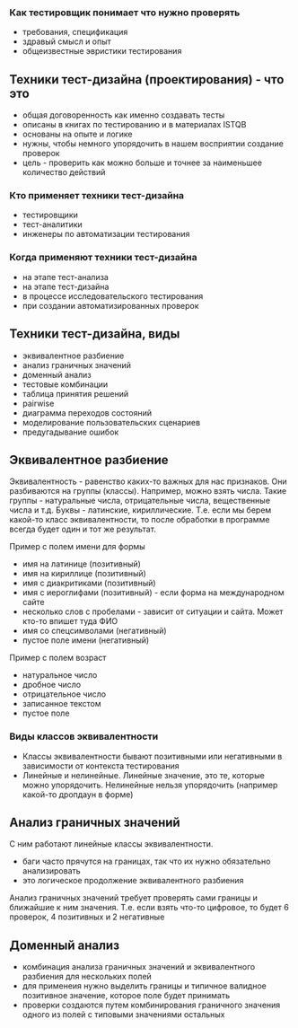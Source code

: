 ### Как тестировщик понимает что нужно проверять
- требования, спецификация
- здравый смысл и опыт
- общеизвестные эвристики тестирования

## Техники тест-дизайна (проектирования) - что это
- общая договоренность как именно создавать тесты
- описаны в книгах по тестированию и в материалах ISTQB
- основаны на опыте и логике
- нужны, чтобы немного упорядочить в нашем восприятии создание проверок
- цель - проверить как можно больше и точнее за наименьшее количество действий

### Кто применяет техники тест-дизайна
- тестировщики
- тест-аналитики
- инженеры по автоматизации тестирования

### Когда применяют техники тест-дизайна
- на этапе тест-анализа
- на этапе тест-дизайна
- в процессе исследовательского тестирования
- при создании автоматизированных проверок

## Техники тест-дизайна, виды
- эквивалентное разбиение
- анализ граничных значений
- доменный анализ
- тестовые комбинации
- таблица принятия решений
- pairwise
- диаграмма переходов состояний
- моделирование пользовательских сценариев
- предугадывание ошибок

## Эквивалентное разбиение
Эквивалентность - равенство каких-то важных для нас признаков. Они разбиваются на группы (классы). Например, можно взять числа. Такие группы - натуральные числа, отрицательные числа, вещественные числа и т.д. Буквы - латинские, кириллические. Т.е. если мы берем какой-то класс эквивалентности, то после обработки в программе всегда будет один и тот же результат.

Пример с полем имени для формы
- имя на латинице (позитивный)
- имя на кириллице (позитивный)
- имя с диакритиками (позитивный)
- имя с иероглифами (позитивный) - если форма на международном сайте
- несколько слов с пробелами - зависит от ситуации и сайта. Может кто-то впишет туда ФИО
- имя со спецсимволами (негативный)
- пустое поле имени (негативный)

Пример с полем возраст
- натуральное число
- дробное число
- отрицательное число
- записанное текстом
- пустое поле

### Виды классов эквивалентности
- Классы эквивалентности бывают позитивными или негативными в зависимости от контекста тестирования
- Линейные и нелинейные. Линейные значение, это те, которые можно упорядочить. Нелинейные нельзя упорядочить (например какой-то дропдаун в форме)

## Анализ граничных значений
С ним работают линейные классы эквивалентности.

- баги часто прячутся на границах, так что их нужно обязательно анализировать
- это логическое продолжение эквивалентного разбиения

Анализ граничных значений требует проверять сами границы и ближайшие к ним значения. Т.е. если взять что-то цифровое, то будет 6 проверок, 4 позитивных и 2 негативные

## Доменный анализ
- комбинация анализа граничных значений и эквивалентного разбиения для нескольких полей
- для применеия нужно выделить границы и типичное валидное позитивное значение, которое поле будет принимать
- проверки создаются путем комбинирования граничного значения одного из полей с типовыми значениями остальных


